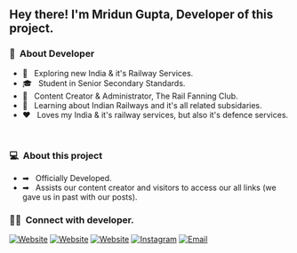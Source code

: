 <h2> Hey there! I'm Mridun Gupta, Developer of this project.</h2>

<h3> 👨 &nbsp;About Developer</h3>

- 🤔 &nbsp; Exploring new India & it's Railway Services.
- 🎓 &nbsp; Student in Senior Secondary Standards.
- 💼 &nbsp; Content Creator & Administrator, The Rail Fanning Club.
- 🌱 &nbsp; Learning about Indian Railways and it's all related subsidaries.
- ❤️ &nbsp; Loves my India & it's railway services, but also it's defence services.

<br/>

<h3> 💻 &nbsp;About this project</h3>

- ➡ &nbsp; Officially Developed.
- ➡ &nbsp; Assists our content creator and visitors to access our all links (we gave us in past with our posts).

<h3> 🤝🏻 &nbsp;Connect with developer.</h3>

<p align="left">
<a href="https://irfgrouppvt.github.io/rail_fanning_club_rfc"><img alt="Website" src="https://img.shields.io/badge/Website-https://irfgrouppvt.github.io/rail_fanning_club_rfc-blue?style=flat-square&logo=google-chrome"></a>
<a href="https://railfanningclub.travel.blog/"><img alt="Website" src="https://img.shields.io/badge/Website-https://railfanningclub.travel.blog/-blue?style=flat-square&logo=google-chrome"></a>
<a href="https://railfanningclub.travel.blog/donate-rfc"><img alt="Website" src="https://img.shields.io/badge/Website-https://railfanningclub.travel.blog/donate-rfc-blue?style=flat-square&logo=google-chrome"></a>
<a href="https://www.instagram.com/rail_fanning_club_rfc/"><img alt="Instagram" src="https://img.shields.io/badge/Instagram-rail_fanning_club_rfc-blue?style=flat-square&logo=instagram"></a>
<a href="mailto:irfgrouppvt@gmail.com"><img alt="Email" src="https://img.shields.io/badge/Email-irfgrouppvt@gmail.com-blue?style=flat-square&logo=gmail"></a>
</p>
